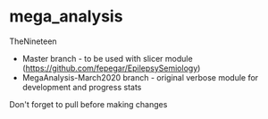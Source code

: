 # mega_analysis

TheNineteen 

* Master branch - to be used with slicer module (https://github.com/fepegar/EpilepsySemiology)
* MegaAnalysis-March2020 branch - original verbose module for development and progress stats

Don't forget to pull before making changes
